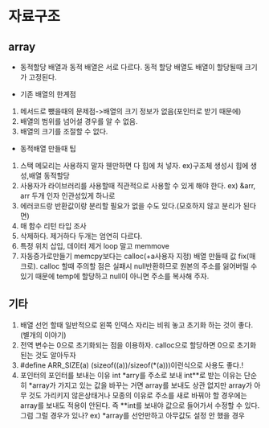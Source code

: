 # 자료구조
## array
- 동적할당 배열과 동적 배열은 서로 다르다.  동적 할당 배열도 배열이 할당될때 크기가 고정된다.

- 기존 배열의 한계점
1. 메서드로 뺐을때의 문제점->배열의 크기 정보가 없음(포인터로 받기 때문에)
2. 배열의 범위를 넘어설 경우를 알 수 없음.
3. 배열의 크기를 조절할 수 없다.
- 동적배열 만들때 팁
1. 스택 메모리는 사용하지 말자 웬만하면 다 힙에 처 넣자. ex)구조체 생성시 힙에 생성,배열 동적할당
2. 사용자가 라이브러리를 사용할때 직관적으로 사용할 수 있게 해야 한다. ex) &arr, arr 두개 인자 인관성있게 하나로
3. 에러코드랑 반환값이랑 분리할 필요가 없을 수도 있다.(모호하지 않고 분리가 된다면)
4. 매 함수 리턴 타입 조사
5. 삭제하다. 제거하다 두개는 엄연히 다르다.
4. 특정 위치 삽입, 데이터 제거 loop 말고 memmove
5. 자동증가로만들기 memcpy보다는 calloc(+a사용자 지정) 배열 만들때 값 fix(매크로). calloc 할때 주의할 점은 실패시 null반환하므로 원본의 주소를 잃어버릴 수 있기 때문에 temp에 할당하고 null이 아니면 주소를 복사해 주자.

## 기타
1. 배열 선언 할때 일반적으로 왼쪽 인덱스 자리는 비워 놓고 초기화 하는 것이 좋다.(별개의 이야기)
2. 전역 변수는 0으로 초기화되는 점을 이용하자. calloc으로 할당하면 0으로 초기화 된는 것도 알아두자
3. #define ARR_SIZE(a)		(sizeof((a))/sizeof(*(a)))이런식으로 사용도 좋다.!
4. 포인터의 포인터를 보내는 이유 int *arry를 주소로 보내 int**로 받는 이유는 단순히 *array가 가지고 있는 값을 바꾸는 거면 array를 보내도 상관 없지만 array가 아무 것도 가리키지 않은상태거나 모종의 이유로 주소를 새로 바꿔야 할 경우에는 array를 보내도 적용이 안된다. 즉 **int를 보내야 값으로 들어가서 수정할 수 있다.  그럼 그럴 경우가 있나? ex) *array를 선언만하고 아무값도 설정 안 했을 경우
